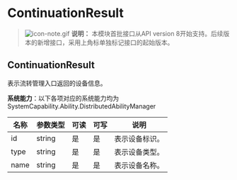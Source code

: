 # ContinuationResult

> ![icon-note.gif](public_sys-resources/icon-note.gif) **说明：**
> 本模块首批接口从API version 8开始支持。后续版本的新增接口，采用上角标单独标记接口的起始版本。

## ContinuationResult

表示流转管理入口返回的设备信息。

**系统能力**：以下各项对应的系统能力均为SystemCapability.Ability.DistributedAbilityManager

| 名称 | 参数类型 | 可读 | 可写 | 说明 |
| -------- | -------- | -------- | -------- | -------- |
| id | string | 是 | 是 | 表示设备标识。|
| type | string | 是 | 是 | 表示设备类型。 |
| name | string | 是 | 是 | 表示设备名称。 |